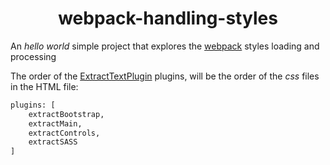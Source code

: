 <div align="center">
    <h1>webpack-handling-styles</h1>
</div>

An _hello world_ simple project that explores the [webpack](https://github.com/webpack/webpack) styles loading and processing  

The order of the [ExtractTextPlugin](https://github.com/webpack-contrib/extract-text-webpack-plugin) plugins, will be the order of the _css_ files in the HTML file:

```bash
plugins: [
    extractBootstrap,
    extractMain,
    extractControls,
    extractSASS
]